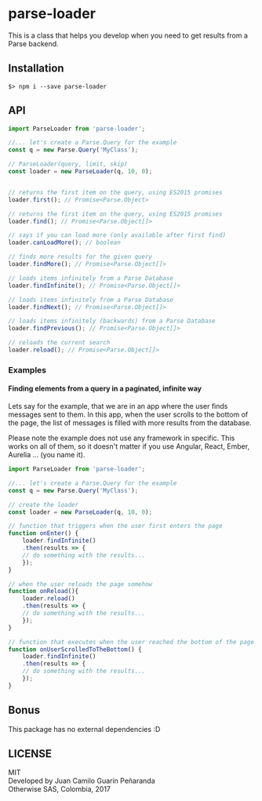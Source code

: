 # parse-loader

This is a class that helps you develop when you need to get results from a Parse backend.

## Installation
```
$> npm i --save parse-loader
```

## API

```js
import ParseLoader from 'parse-loader';

//... let's create a Parse.Query for the example
const q = new Parse.Query('MyClass');

// ParseLoader(query, limit, skip)
const loader = new ParseLoader(q, 10, 0);


// returns the first item on the query, using ES2015 promises
loader.first(); // Promise<Parse.Object>

// returns the first item on the query, using ES2015 promises
loader.find(); // Promise<Parse.Object[]>

// says if you can load more (only available after first find)
loader.canLoadMore(); // boolean

// finds more results for the given query
loader.findMore(); // Promise<Parse.Object[]>

// loads items infinitely from a Parse Database
loader.findInfinite(); // Promise<Parse.Object[]>

// loads items infinitely from a Parse Database
loader.findNext(); // Promise<Parse.Object[]>

// loads items infinitely (backwards) from a Parse Database
loader.findPrevious(); // Promise<Parse.Object[]>

// reloads the current search
loader.reload(); // Promise<Parse.Object[]>
```

### Examples

#### Finding elements from a query in a paginated, infinite way
Lets say for the example, that we are in an app where the user 
finds messages sent to them. In this app, when the user scrolls
to the bottom of the page, the list of messages is filled with
more results from the database.

Please note the example does not use any framework in specific.
This works on all of them, so it doesn't matter if you use 
Angular, React, Ember, Aurelia ... (you name it).

```js
import ParseLoader from 'parse-loader';

//... let's create a Parse.Query for the example
const q = new Parse.Query('MyClass');

// create the loader
const loader = new ParseLoader(q, 10, 0);

// function that triggers when the user first enters the page
function onEnter() {
    loader.findInfinite()
    .then(results => {
    // do something with the results...
    });
}

// when the user reloads the page somehow
function onReload(){
    loader.reload()
    .then(results => {
    // do something with the results...
    });
}

// function that executes when the user reached the bottom of the page
function onUserScrolledToTheBottom() {
    loader.findInfinite()
    .then(results => {
    // do something with the results...
    });
}

```


## Bonus
This package has no external dependencies :D

## LICENSE 
MIT  
Developed by Juan Camilo Guarín Peñaranda  
Otherwise SAS, Colombia, 2017  